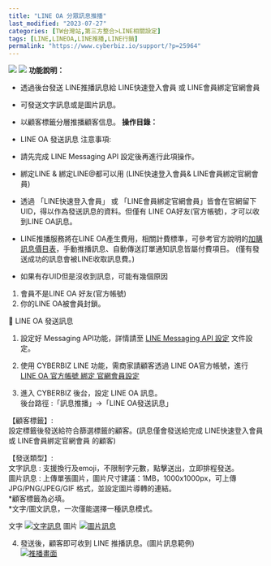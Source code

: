 ```yaml
---
title: "LINE OA 分眾訊息推播"
last_modified: "2023-07-27"
categories: [TW台灣站,第三方整合>LINE相關設定]
tags: [LINE,LINEOA,LINE推播,LINE行銷]
permalink: "https://www.cyberbiz.io/support/?p=25964"
---
```


![](https://www.cyberbiz.io/support/wp-content/uploads/適用站別.png)
[![](https://www.cyberbiz.io/support/wp-content/uploads/台灣站.png)](https://www.cyberbiz.io/support/?page_id=2490)
**功能說明：**  

* 透過後台發送 LINE推播訊息給 LINE快速登入會員 或 LINE會員綁定官網會員
* 可發送文字訊息或是圖片訊息。
* 以顧客標籤分層推播顧客信息。 
**操作目錄：**

* LINE OA 發送訊息
注意事項:  

* 請先完成 LINE Messaging API 設定後再進行此項操作。 
* 綁定LINE & 綁定LINE@都可以用 (LINE快速登入會員& LINE會員綁定官網會員)
* 透過 「LINE快速登入會員」 或 「LINE會員綁定官網會員」皆會在官網留下 UID，得以作為發送訊息的資料。但僅有 LINE OA好友(官方帳號)，才可以收到LINE OA訊息。
* LINE推播服務將在LINE OA產生費用，相關計費標準，可參考官方說明的[加購訊息價目表](https://tw.linebiz.com/service/account-solutions/line-official-account/)，手動推播訊息、自動傳送訂單通知訊息皆屬付費項目。 (僅有發送成功的訊息會被LINE收取訊息費。) 
* 如果有存UID但是沒收到訊息，可能有幾個原因 
1. 會員不是LINE OA 好友(官方帳號)
2. 你的LINE OA被會員封鎖。

📌 LINE OA 發送訊息  

1. 設定好 Messaging API功能，詳情請至 [LINE Messaging API 設定](https://www.cyberbiz.io/support/?p=706) 文件設定。 



2. 使用 CYBERBIZ LINE 功能，需商家請顧客透過 LINE OA官方帳號，進行 [LINE OA 官方帳號 綁定 官網會員設定](https://www.cyberbiz.io/support/?p=32679)



3. 進入 CYBERBIZ 後台，設定 LINE OA 訊息。   
後台路徑 :「訊息推播」→「LINE OA發送訊息」  

【顧客標籤】:  
設定標籤後發送給符合篩選標籤的顧客。(訊息僅會發送給完成 LINE快速登入會員 或 LINE會員綁定官網會員 的顧客)  

【發送類型】:  
文字訊息 : 支援換行及emoji，不限制字元數，點擊送出，立即排程發送。  
圖片訊息 : 上傳單張圖片，圖片尺寸建議：1MB，1000x1000px，可上傳 JPG/PNG/JPEG/GIF 格式，並設定圖片導轉的連結。  
*顧客標籤為必填。   
*文字/圖文訊息，一次僅能選擇一種訊息模式。   

文字 [![文字訊息](https://www.cyberbiz.io/support/wp-content/uploads/LINE-OA-傳送訊息設定01.png)](https://www.cyberbiz.io/support/wp-content/uploads/LINE-OA-傳送訊息設定01.png) 圖片 [![圖片訊息](https://www.cyberbiz.io/support/wp-content/uploads/LINE-OA-傳送訊息設定02.png)](https://www.cyberbiz.io/support/wp-content/uploads/LINE-OA-傳送訊息設定02.png)




4. 發送後，顧客即可收到 LINE 推播訊息。(圖片訊息範例)  
[![推播畫面](https://www.cyberbiz.io/support/wp-content/uploads/LINE-OA-傳送訊息設定03.png)](https://www.cyberbiz.io/support/wp-content/uploads/LINE-OA-傳送訊息設定03.png)

